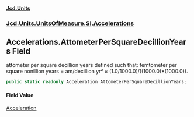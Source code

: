 #### [Jcd.Units](index.md 'index')
### [Jcd.Units.UnitsOfMeasure.SI](Jcd.Units.UnitsOfMeasure.SI.md 'Jcd.Units.UnitsOfMeasure.SI').[Accelerations](Accelerations.md 'Jcd.Units.UnitsOfMeasure.SI.Accelerations')

## Accelerations.AttometerPerSquareDecillionYears Field

attometer per square decillion years defined such that: femtometer per square nonillion years = am/decillion yr² ×
(1.0/1000.0)/((1000.0)*(1000.0)).

```csharp
public static readonly Acceleration AttometerPerSquareDecillionYears;
```

#### Field Value
[Acceleration](Acceleration.md 'Jcd.Units.UnitTypes.Acceleration')
